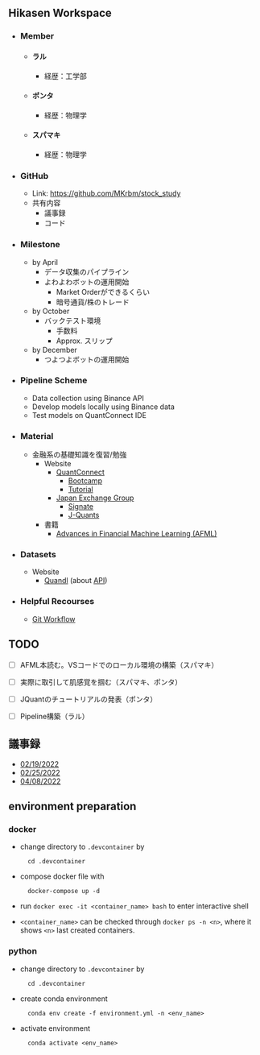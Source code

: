 ## Hikasen Workspace
- ### Member
  - #### ラル
    - 経歴：工学部
  - #### ポンタ
    - 経歴：物理学
  - #### スパマキ
    - 経歴：物理学
- ### GitHub
  - Link: https://github.com/MKrbm/stock_study
  - 共有内容
    - 議事録
    - コード

- ### Milestone
  - by April
    - データ収集のパイプライン
    - よわよわボットの運用開始
      - Market Orderができるくらい
      - 暗号通貨/株のトレード
  - by October
    - バックテスト環境
      - 手数料
      - Approx. スリップ
  - by December
    - つよつよボットの運用開始
  
- ### Pipeline Scheme
  - Data collection using Binance API
  - Develop models locally using Binance data
  - Test models on QuantConnect IDE

- ### Material
  - 金融系の基礎知識を復習/勉強
    - Website
      - [QuantConnect](https://www.quantconnect.com/tutorials/tutorial-series/introduction-to-financial-python)
        - [Bootcamp](https://www.quantconnect.com/learning)
        - [Tutorial](https://www.quantconnect.com/tutorials/tutorial-series/introduction)
      - [Japan Exchange Group](https://www.jpx.co.jp/)
        - [Signate](https://quest.signate.jp/quests/10058)
        - [J-Quants](https://japanexchangegroup.github.io/J-Quants-Tutorial/)
    - 書籍  
      - [Advances in Financial Machine Learning (AFML)](https://www.oreilly.com/library/view/advances-in-financial/9781119482086/)

- ### Datasets
  - Website
    - [Quandl](https://data.nasdaq.com/) (about [API](https://data.nasdaq.com/tools/api))

- ### Helpful Recourses
  - [Git Workflow](https://nvie.com/posts/a-successful-git-branching-model/)

## TODO
- [ ] AFML本読む。VSコードでのローカル環境の構築（スパマキ）
- [ ] 実際に取引して肌感覚を掴む（スパマキ、ポンタ）
- [ ] JQuantのチュートリアルの発表（ポンタ）
- [ ] Pipeline構築（ラル）


## 議事録
- [02/19/2022](Documents/02192022.md)
- [02/25/2022](Documents/02252022.md)
- [04/08/2022](Documents/04082022.md)


## environment preparation

### docker

- change directory to `.devcontainer` by

        cd .devcontainer

- compose docker file with 

        docker-compose up -d

- run `docker exec -it <container_name> bash` to enter interactive shell

- `<container_name>` can be checked through `docker ps -n <n>`, where it shows `<n>` last created containers.

### python

- change directory to `.devcontainer` by

        cd .devcontainer

- create conda environment 

        conda env create -f environment.yml -n <env_name>

- activate environment

        conda activate <env_name>